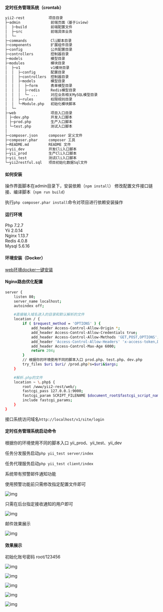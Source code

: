 #### 定时任务管理系统（crontab）
```bash
yii2-rest           项目目录
├─admin              前端页面（基于iview）
│  ├─build           前端配置文件
│  ├─src             前端具体业务
│  └─
├─commands           Cli脚本目录
├─components         扩展组件目录
├─config             公共配置目录
├─controllers        控制器目录
├─models             模型目录
├─modules            模块目录
│  ├─v1              v1模块目录
│  │  ├─config       配置目录
│  │  ├─controllers  控制器目录
│  │  ├─models	     模型目录
│  │  │  ├─form	     表单模型目录
│  │  │  ├─redis     Redis模型目录
│  │  │  └─ ...      对应业务相关MySQL模型目录
│  │  ├─rules	     权限规则目录
│  │  └─Module.php   初始化模块脚本
│  └─
├─web                项目入口目录
│ ├─dev.php	         开发入口脚本
│ ├─prod.php	     生产入口脚本
│ └─test.php	     测试入口脚本
│
├─composer.json     composer 定义文件
├─composer.phar     composer 工具
├─README.md         README 文件
├─yii_dev	        开发Cli入口脚本
├─yii_prod	        生产Cli入口脚本
├─yii_test	        测试Cli入口脚本
└─yii2restful.sql   项目初始化数据Sql文件
```

#### 如何安装
操作界面脚本在admin目录下，安装依赖（`npm install`）
修改配置文件接口链接、编译脚本（`npm run build`）

执行`php composer.phar install`命令对项目进行依赖安装操作

#### 运行环境
Php 7.2.7  
Yii 2.0.14  
Nginx 1.13.7  
Redis 4.0.8  
Mysql 5.6.16

#### 环境安装（Docker）  
[web环境docker一键安装](https://github.com/little-bit-shy/docker-web)

#### Nginx路由优化配置
```bash
server {
    listen 80;
    server_name localhost;
    autoindex off;

    #直接输入域名进入的目录和默认解析的文件
    location / {
        if ( $request_method = 'OPTIONS' ) {
            add_header Access-Control-Allow-Origin *;
            add_header Access-Control-Allow-Credentials true;
            add_header Access-Control-Allow-Methods 'GET,POST,OPTIONS';
            add_header 'Access-Control-Allow-Headers' 'x-access-token,DNT,X-Mx-ReqToken,Keep-Alive,User-Agent,X-Requested-With,If-Modified-Since,Cache-Control,Content-Type,X-Custom-Header';
            add_header Access-Control-Max-Age 6000;
            return 204;
        }
        // 根据你的环境使用不同的脚本入口 prod.php、test.php、dev.php
        try_files $uri $uri/ /prod.php?s=$uri&$args;
    }

    #解析.php的文件
    location ~ \.php$ {
        root /www/yii2-rest/web/;
        fastcgi_pass 127.0.0.1:9000;
        fastcgi_param SCRIPT_FILENAME $document_root$fastcgi_script_name;
        include fastcgi_params;
    }
}
```
接口系统访问域名`http://localhost/v1/site/login`  
#### 定时任务管理系统启动命令
根据你的环境使用不同的脚本入口 yii_prod、yii_test、yii_dev

任务分发服务启动`php yii_test server/index`

任务代理服务启动`php yii_test client/index`

系统带有预警邮件通知功能

使用预警功能前只需修改指定配置文件即可

![img](/help/image/8.jpg)

只需在后台指定接收通知的用户即可

![img](/help/image/7.jpg)

邮件效果展示

![img](/help/image/6.jpg)


#### 效果展示
初始化账号密码 root/123456

![img](/help/image/1.jpg)

![img](/help/image/2.jpg)

![img](/help/image/3.jpg)

![img](/help/image/4.jpg)

![img](/help/image/5.jpg)




